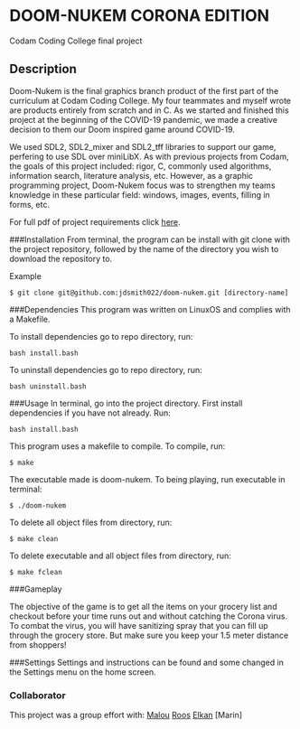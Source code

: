 # DOOM-NUKEM CORONA EDITION
Codam Coding College final project


## Description

Doom-Nukem is the final graphics branch product of the first part of the curriculum at Codam Coding College. My four teammates and myself wrote are products entirely from scratch and in C. As we started and finished this project at the beginning of the COVID-19 pandemic, we made a creative decision to them our Doom inspired game around COVID-19. 

We used SDL2, SDL2_mixer and SDL2_tff libraries to support our game, perfering to use SDL over miniLibX. As with previous projects from Codam, the goals of this project included: rigor, C, commonly used algorithms, information search, literature analysis, etc. However, as a graphic programming project, Doom-Nukem focus was to strengthen my teams knowledge in these particular field: windows, images, events, filling in forms, etc.

For full pdf of project requirements click [here]().

###Installation
From terminal, the program can be install with git clone with the project repository, followed by the name of the directory you wish to download the repository to.

Example
```
$ git clone git@github.com:jdsmith022/doom-nukem.git [directory-name]
```

###Dependencies
This program was written on LinuxOS and complies with a Makefile.

To install dependencies go to repo directory, run: 
```
bash install.bash
```
To uninstall dependencies go to repo directory, run:
```
bash uninstall.bash
```


###Usage
In terminal, go into the project directory. First install dependencies if you have not already. Run:
```
bash install.bash
```
This program uses a makefile to compile. To compile, run:
```
$ make
```

The executable made is doom-nukem. To being playing, run executable in terminal: 
```
$ ./doom-nukem
```
To delete all object files from directory, run:
```
$ make clean
```
To delete executable and all object files from directory, run:
```
$ make fclean
```


###Gameplay

The objective of the game is to get all the items on your grocery list and checkout before your time runs out and without catching the Corona virus. To combat the virus, you will have sanitizing spray that you can fill up through the grocery store. But make sure you keep your 1.5 meter distance from shoppers!

###Settings
Settings and instructions can be found and some changed in the Settings menu on the home screen.

### Collaborator
This project was a group effort with:
[Malou](https://github.com/mminkjan)
[Roos](https://github.com/RoosCocolien)
[Elkan](https://github.com/elkanfrank)
[Marin]

